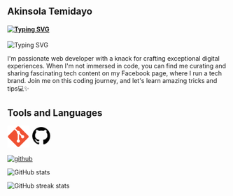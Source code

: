 ##  Akinsola Temidayo
####  [![Typing SVG](https://readme-typing-svg.demolab.com/?lines=Student;TechEnthusiast;Full-stack+Developer)](https://git.io/typing-svg)
![ [![Typing SVG](https://readme-typing-svg.demolab.com/?lines=Student;TechEnthusiast;Full-stack+Developer)](https://git.io/typing-svg)](https://scontent.fabb1-2.fna.fbcdn.net/v/t39.30808-6/358414473_238300615816056_5151778658447856135_n.jpg?stp=dst-jpg_s960x960&_nc_cat=100&ccb=1-7&_nc_sid=783fdb&_nc_eui2=AeHR7N1vU-sxyrcMf8hAtwa_nbBpRoVUcbKdsGlGhVRxssyyPJ0ia4GLegbNLzeZxAnmvpAzogpvSjlvlK3aUNxH&_nc_ohc=PyPikahFOxQAX8kNEK5&_nc_zt=23&_nc_ht=scontent.fabb1-2.fna&oh=00_AfDw4Mn0QCk7AUUk9F-PPDcVCT686UiN93m6kYVQFxVTaA&oe=6577669C)

I'm  passionate web developer with a knack for crafting exceptional digital experiences. When I'm not immersed in code, you can find me curating and sharing fascinating tech content on my Facebook page, where I run a tech brand. Join me on this coding journey, and let's learn amazing tricks and tips💻✨

##  Tools and Languages  
<img src="pngwing.com.png" width="50" height="50"> <img src="OIP (1).jpg" width="50" height="50">


[<img src='https://cdn.jsdelivr.net/npm/simple-icons@3.0.1/icons/github.svg' alt='github' height='40'>](https://github.com/AkinsolaTemidayo)  

![GitHub stats](https://github-readme-stats.vercel.app/api?username=AkinsolaTemidayo&show_icons=true&count_private=true)  

![GitHub streak stats](https://streak-stats.demolab.com/?user=AkinsolaTemidayo)  


